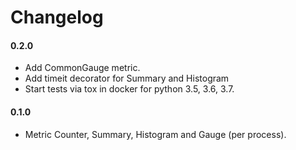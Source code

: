 # Changelog


#### 0.2.0

* Add CommonGauge metric.
* Add timeit decorator for Summary and Histogram
* Start tests via tox in docker for python 3.5, 3.6, 3.7.


#### 0.1.0

* Metric Counter, Summary, Histogram and Gauge (per process).